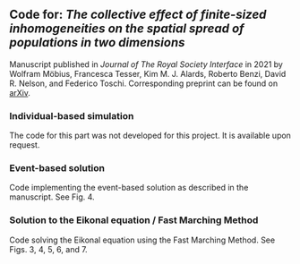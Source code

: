 ## Code for: *The collective effect of finite-sized inhomogeneities on the spatial spread of populations in two dimensions*

Manuscript published in *Journal of The Royal Society Interface* in 2021
by Wolfram Möbius, Francesca Tesser, Kim M. J. Alards, Roberto Benzi, David R. Nelson, and Federico Toschi.
Corresponding preprint can be found on [arXiv](https://arxiv.org/abs/1910.05332).

### Individual-based simulation

The code for this part was not developed for this project. It is available upon request.

### Event-based solution

Code implementing the event-based solution as described in the manuscript. See Fig. 4.

### Solution to the Eikonal equation / Fast Marching Method

Code solving the Eikonal equation using the Fast Marching Method. See Figs. 3, 4, 5, 6, and 7.

